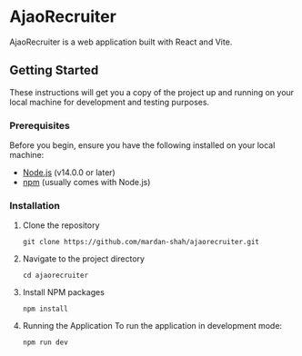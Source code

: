 # AjaoRecruiter

AjaoRecruiter is a web application built with React and Vite.

## Getting Started

These instructions will get you a copy of the project up and running on your local machine for development and testing purposes.

### Prerequisites

Before you begin, ensure you have the following installed on your local machine:

* [Node.js](https://nodejs.org/en/) (v14.0.0 or later)
* [npm](https://www.npmjs.com/) (usually comes with Node.js)

### Installation

1. Clone the repository
   ```
   git clone https://github.com/mardan-shah/ajaorecruiter.git
   ```
2. Navigate to the project directory
   ```
   cd ajaorecruiter
   ```
3. Install NPM packages
   ```
   npm install
   ```
4. Running the Application
To run the application in development mode:
   ```
   npm run dev
   ```
  
